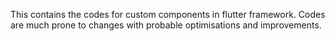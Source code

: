 This contains the codes for custom components in flutter framework. Codes are much prone to changes with probable optimisations and improvements.

